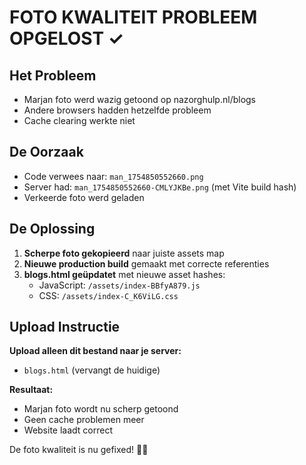 # FOTO KWALITEIT PROBLEEM OPGELOST ✓

## Het Probleem
- Marjan foto werd wazig getoond op nazorghulp.nl/blogs
- Andere browsers hadden hetzelfde probleem
- Cache clearing werkte niet

## De Oorzaak
- Code verwees naar: `man_1754850552660.png`
- Server had: `man_1754850552660-CMLYJKBe.png` (met Vite build hash)
- Verkeerde foto werd geladen

## De Oplossing
1. **Scherpe foto gekopieerd** naar juiste assets map
2. **Nieuwe production build** gemaakt met correcte referenties
3. **blogs.html geüpdatet** met nieuwe asset hashes:
   - JavaScript: `/assets/index-BBfyA879.js`
   - CSS: `/assets/index-C_K6ViLG.css`

## Upload Instructie
**Upload alleen dit bestand naar je server:**
- `blogs.html` (vervangt de huidige)

**Resultaat:**
- Marjan foto wordt nu scherp getoond
- Geen cache problemen meer
- Website laadt correct

De foto kwaliteit is nu gefixed! 📸✨